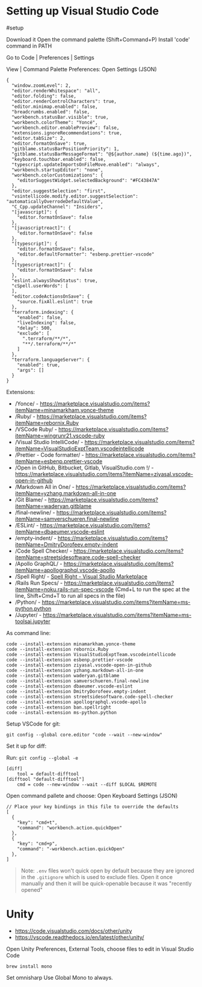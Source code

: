 # Setting up Visual Studio Code
#setup 

Download it
Open the command palette (Shift+Command+P)
Install 'code' command in PATH

Go to Code | Preferences | Settings

View | Command Palette
Preferences: Open Settings (JSON)

```
{
  "window.zoomLevel": 2,
  "editor.renderWhitespace": "all",
  "editor.folding": false,
  "editor.renderControlCharacters": true,
  "editor.minimap.enabled": false,
  "breadcrumbs.enabled": false,
  "workbench.statusBar.visible": true,
  "workbench.colorTheme": "Yoncé",
  "workbench.editor.enablePreview": false,
  "extensions.ignoreRecommendations": true,
  "editor.tabSize": 2,
  "editor.formatOnSave": true,
  "gitblame.statusBarPositionPriority": 1,
  "gitblame.statusBarMessageFormat": "@${author.name} (${time.ago})",
  "keyboard.touchbar.enabled": false,
  "typescript.updateImportsOnFileMove.enabled": "always",
  "workbench.startupEditor": "none",
  "workbench.colorCustomizations": {
    "editorSuggestWidget.selectedBackground": "#FC43847A"
  },
  "editor.suggestSelection": "first",
  "vsintellicode.modify.editor.suggestSelection": "automaticallyOverrodeDefaultValue",
  "C_Cpp.updateChannel": "Insiders",
  "[javascript]": {
    "editor.formatOnSave": false
  },
  "[javascriptreact]": {
    "editor.formatOnSave": false
  },
  "[typescript]": {
    "editor.formatOnSave": false,
    "editor.defaultFormatter": "esbenp.prettier-vscode"
  },
  "[typescriptreact]": {
    "editor.formatOnSave": false
  },
  "eslint.alwaysShowStatus": true,
  "cSpell.userWords": [
  ],
  "editor.codeActionsOnSave": {
    "source.fixAll.eslint": true
  },
  "terraform.indexing": {
    "enabled": false,
    "liveIndexing": false,
    "delay": 500,
    "exclude": [
      ".terraform/**/*",
      "**/.terraform/**/*"
    ]
  },
  "terraform.languageServer": {
    "enabled": true,
    "args": []
  }
}
```

Extensions:

* /Yonce/ - https://marketplace.visualstudio.com/items?itemName=minamarkham.yonce-theme
* /Ruby/ - https://marketplace.visualstudio.com/items?itemName=rebornix.Ruby
* /VSCode Ruby/ - https://marketplace.visualstudio.com/items?itemName=wingrunr21.vscode-ruby
* /Visual Studio IntelliCode/ - https://marketplace.visualstudio.com/items?itemName=VisualStudioExptTeam.vscodeintellicode
* /Prettier - Code formatter/ - https://marketplace.visualstudio.com/items?itemName=esbenp.prettier-vscode
* /Open in GitHub, Bitbucket, Gitlab, VisualStudio.com !/ - https://marketplace.visualstudio.com/items?itemName=ziyasal.vscode-open-in-github
* /Markdown All in One/ - https://marketplace.visualstudio.com/items?itemName=yzhang.markdown-all-in-one
* /Git Blame/ - https://marketplace.visualstudio.com/items?itemName=waderyan.gitblame
* /final-newline/ - https://marketplace.visualstudio.com/items?itemName=samverschueren.final-newline
* /ESLint/ - https://marketplace.visualstudio.com/items?itemName=dbaeumer.vscode-eslint
* /empty-indent/ - https://marketplace.visualstudio.com/items?itemName=DmitryDorofeev.empty-indent
* /Code Spell Checker/ - https://marketplace.visualstudio.com/items?itemName=streetsidesoftware.code-spell-checker
* /Apollo GraphQL/ - https://marketplace.visualstudio.com/items?itemName=apollographql.vscode-apollo
* /Spell Right/ - [Spell Right - Visual Studio Marketplace](https://marketplace.visualstudio.com/items?itemName=ban.spellright)
* /Rails Run Specs/ - https://marketplace.visualstudio.com/items?itemName=noku.rails-run-spec-vscode (Cmd+L to run the spec at the line, Shift+Cmd+T to run all specs in the file)
* /Python/ - https://marketplace.visualstudio.com/items?itemName=ms-python.python
* /Jupyter/ - https://marketplace.visualstudio.com/items?itemName=ms-toolsai.jupyter

As command line:

```
code --install-extension minamarkham.yonce-theme
code --install-extension rebornix.Ruby
code --install-extension VisualStudioExptTeam.vscodeintellicode
code --install-extension esbenp.prettier-vscode
code --install-extension ziyasal.vscode-open-in-github
code --install-extension yzhang.markdown-all-in-one
code --install-extension waderyan.gitblame
code --install-extension samverschueren.final-newline
code --install-extension dbaeumer.vscode-eslint
code --install-extension DmitryDorofeev.empty-indent
code --install-extension streetsidesoftware.code-spell-checker
code --install-extension apollographql.vscode-apollo
code --install-extension ban.spellright
code --install-extension ms-python.python
```


Setup VSCode for git:

```
git config --global core.editor "code --wait --new-window"
```


Set it up for diff:

Run: `git config --global -e`

```
[diff]
    tool = default-difftool
[difftool "default-difftool"]
    cmd = code --new-window --wait --diff $LOCAL $REMOTE
```

Open command pallete and choose: Open Keyboard Settings (JSON)

```
// Place your key bindings in this file to override the defaults
[
  {
    "key": "cmd+t",
    "command": "workbench.action.quickOpen"
  },
  {
    "key": "cmd+p",
    "command": "-workbench.action.quickOpen"
  },
]
```

> Note: `.env` files won't quick open by default because they are ignored in the `.gitignore` which is used to exclude files. Open it once manually and then it will be quick-openable because it was "recently opened"

# Unity

- https://code.visualstudio.com/docs/other/unity
- https://vscode.readthedocs.io/en/latest/other/unity/

Open Unity Preferences, External Tools, choose files to edit in Visual Studio Code

```
brew install mono
```

Set omnisharp Use Global Mono to always.
